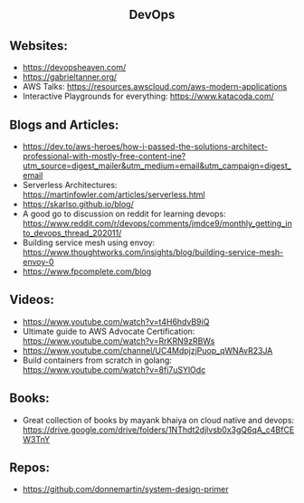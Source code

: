 <h2 align="center">DevOps</h2>

## Websites:
 * https://devopsheaven.com/
 * https://gabrieltanner.org/
 * AWS Talks: https://resources.awscloud.com/aws-modern-applications
 * Interactive Playgrounds for everything: https://www.katacoda.com/

## Blogs and Articles:
 * https://dev.to/aws-heroes/how-i-passed-the-solutions-architect-professional-with-mostly-free-content-ine?utm_source=digest_mailer&utm_medium=email&utm_campaign=digest_email
 * Serverless Architectures: https://martinfowler.com/articles/serverless.html
 * https://skarlso.github.io/blog/
 * A good go to discussion on reddit for learning devops: https://www.reddit.com/r/devops/comments/jmdce9/monthly_getting_into_devops_thread_202011/
 * Building service mesh using envoy: https://www.thoughtworks.com/insights/blog/building-service-mesh-envoy-0
 * https://www.fpcomplete.com/blog

## Videos:
 * https://www.youtube.com/watch?v=t4H6hdvB9iQ
 * Ultimate guide to AWS Advocate Certification: https://www.youtube.com/watch?v=RrKRN9zRBWs
 * https://www.youtube.com/channel/UC4MdpjzjPuop_qWNAvR23JA
 * Build containers from scratch in golang: https://www.youtube.com/watch?v=8fi7uSYlOdc

## Books:
 * Great collection of books by mayank bhaiya on cloud native and devops: https://drive.google.com/drive/folders/1NThdt2djlvsb0x3gQ6qA_c4BfCEW3TnY

## Repos:
 * https://github.com/donnemartin/system-design-primer
